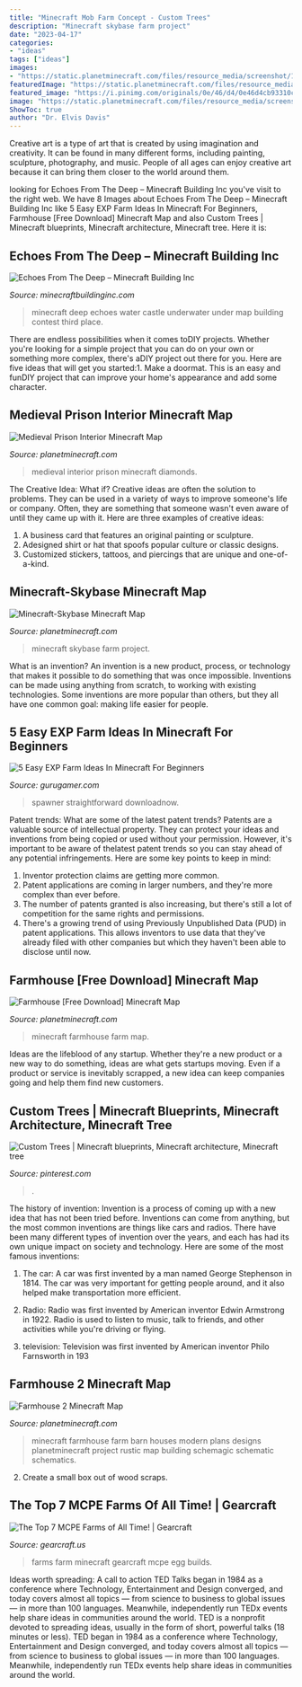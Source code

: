 ```yaml
---
title: "Minecraft Mob Farm Concept - Custom Trees"
description: "Minecraft skybase farm project"
date: "2023-04-17"
categories:
- "ideas"
tags: ["ideas"]
images:
- "https://static.planetminecraft.com/files/resource_media/screenshot/1134/farmhouse2_360523.jpg"
featuredImage: "https://static.planetminecraft.com/files/resource_media/screenshot/1252/2012-12-25_202744_4488986.jpg"
featured_image: "https://i.pinimg.com/originals/0e/46/d4/0e46d4cb93310c30fbd1da09c5a30239.png"
image: "https://static.planetminecraft.com/files/resource_media/screenshot/1252/2012-12-25_202744_4488986.jpg"
ShowToc: true
author: "Dr. Elvis Davis"
---
```



Creative art is a type of art that is created by using imagination and creativity. It can be found in many different forms, including painting, sculpture, photography, and music. People of all ages can enjoy creative art because it can bring them closer to the world around them.

	

		
looking for Echoes From The Deep – Minecraft Building Inc you've visit to the right web. We have 8 Images about Echoes From The Deep – Minecraft Building Inc like 5 Easy EXP Farm Ideas In Minecraft For Beginners, Farmhouse [Free Download] Minecraft Map and also Custom Trees | Minecraft blueprints, Minecraft architecture, Minecraft tree. Here it is:
		
    
## Echoes From The Deep – Minecraft Building Inc

<img loading=lazy src="https://minecraftbuildinginc.com/wp-content/uploads/2015/07/Echoes-from-The-Deep-under-water-castle-minecraft-building-ideas-20.jpg" onerror="this.onerror=null;this.src='https://tse3.mm.bing.net/th?id=OIP.5xEayIGusiRbXg3-qMTS3QHaET&amp;pid=15.1';" alt="Echoes From The Deep – Minecraft Building Inc">

_Source: minecraftbuildinginc.com_

>minecraft deep echoes water castle underwater under map building contest third place. 

	

There are endless possibilities when it comes toDIY projects. Whether you're looking for a simple project that you can do on your own or something more complex, there's aDIY project out there for you. Here are five ideas that will get you started:1. Make a doormat. This is an easy and funDIY project that can improve your home's appearance and add some character.

    
## Medieval Prison Interior Minecraft Map

<img loading=lazy src="https://static.planetminecraft.com/files/resource_media/screenshot/1339/2013-09-27_193848_6451701.jpg" onerror="this.onerror=null;this.src='https://tse3.mm.bing.net/th?id=OIP.KnHVLod4SQ19haOFpTFHNgHaEJ&amp;pid=15.1';" alt="Medieval Prison Interior Minecraft Map">

_Source: planetminecraft.com_

>medieval interior prison minecraft diamonds. 

	

The Creative Idea: What if?
Creative ideas are often the solution to problems. They can be used in a variety of ways to improve someone's life or company. Often, they are something that someone wasn't even aware of until they came up with it. Here are three examples of creative ideas: 
1. A business card that features an original painting or sculpture. 
2. Adesigned shirt or hat that spoofs popular culture or classic designs. 
3. Customized stickers, tattoos, and piercings that are unique and one-of-a-kind.

    
## Minecraft-Skybase Minecraft Map

<img loading=lazy src="https://static.planetminecraft.com/files/resource_media/screenshot/1252/2012-12-25_202744_4488986.jpg" onerror="this.onerror=null;this.src='https://tse4.mm.bing.net/th?id=OIP.xnplBnq7vtmWpYgro0aHjwHaEC&amp;pid=15.1';" alt="Minecraft-Skybase Minecraft Map">

_Source: planetminecraft.com_

>minecraft skybase farm project. 

	

What is an invention?
An invention is a new product, process, or technology that makes it possible to do something that was once impossible. Inventions can be made using anything from scratch, to working with existing technologies. Some inventions are more popular than others, but they all have one common goal: making life easier for people.

    
## 5 Easy EXP Farm Ideas In Minecraft For Beginners

<img loading=lazy src="https://img.gurugamer.com/resize/740x-/2021/04/05/spawner-farm-7f84.jpg" onerror="this.onerror=null;this.src='https://tse1.mm.bing.net/th?id=OIP.87-MKsZgjIB6thOYV0DiYQHaEK&amp;pid=15.1';" alt="5 Easy EXP Farm Ideas In Minecraft For Beginners">

_Source: gurugamer.com_

>spawner straightforward downloadnow. 

	

Patent trends: What are some of the latest patent trends?
Patents are a valuable source of intellectual property. They can protect your ideas and inventions from being copied or used without your permission. However, it's important to be aware of thelatest patent trends so you can stay ahead of any potential infringements. Here are some key points to keep in mind: 
1. Inventor protection claims are getting more common. 
2. Patent applications are coming in larger numbers, and they're more complex than ever before. 
3. The number of patents granted is also increasing, but there's still a lot of competition for the same rights and permissions. 
4. There's a growing trend of using Previously Unpublished Data (PUD) in patent applications. This allows inventors to use data that they've already filed with other companies but which they haven't been able to disclose until now.

    
## Farmhouse [Free Download] Minecraft Map

<img loading=lazy src="https://static.planetminecraft.com/files/image/minecraft/project/2020/719/13414039_l.jpg" onerror="this.onerror=null;this.src='https://tse1.mm.bing.net/th?id=OIP.cAYrGGxDvgOdwUjEHa9luwHaEE&amp;pid=15.1';" alt="Farmhouse [Free Download] Minecraft Map">

_Source: planetminecraft.com_

>minecraft farmhouse farm map. 

	

Ideas are the lifeblood of any startup. Whether they're a new product or a new way to do something, ideas are what gets startups moving. Even if a product or service is inevitably scrapped, a new idea can keep companies going and help them find new customers.

    
## Custom Trees | Minecraft Blueprints, Minecraft Architecture, Minecraft Tree

<img loading=lazy src="https://i.pinimg.com/originals/0e/46/d4/0e46d4cb93310c30fbd1da09c5a30239.png" onerror="this.onerror=null;this.src='https://tse1.mm.bing.net/th?id=OIP.vx0cJa2qf7UnhgnW_ONkIwHaD7&amp;pid=15.1';" alt="Custom Trees | Minecraft blueprints, Minecraft architecture, Minecraft tree">

_Source: pinterest.com_

>. 

	

The history of invention:
Invention is a process of coming up with a new idea that has not been tried before. Inventions can come from anything, but the most common inventions are things like cars and radios. There have been many different types of invention over the years, and each has had its own unique impact on society and technology. Here are some of the most famous inventions:
1) The car: A car was first invented by a man named George Stephenson in 1814. The car was very important for getting people around, and it also helped make transportation more efficient.

2) Radio: Radio was first invented by American inventor Edwin Armstrong in 1922. Radio is used to listen to music, talk to friends, and other activities while you're driving or flying.

3) television: Television was first invented by American inventor Philo Farnsworth in 193
    
## Farmhouse 2 Minecraft Map

<img loading=lazy src="https://static.planetminecraft.com/files/resource_media/screenshot/1134/farmhouse2_360523.jpg" onerror="this.onerror=null;this.src='https://tse2.mm.bing.net/th?id=OIP.2P352q8ionUjd6Z--9tm0QHaFj&amp;pid=15.1';" alt="Farmhouse 2 Minecraft Map">

_Source: planetminecraft.com_

>minecraft farmhouse farm barn houses modern plans designs planetminecraft project rustic map building schemagic schematic schematics. 

	

2. Create a small box out of wood scraps.

    
## The Top 7 MCPE Farms Of All Time! | Gearcraft

<img loading=lazy src="http://gearcraft.us/wp-content/uploads/2016/03/tdnXKJA.jpg" onerror="this.onerror=null;this.src='https://tse2.mm.bing.net/th?id=OIP.wDj4C5HLv8BDlZV7JIl_rAHaE8&amp;pid=15.1';" alt="The Top 7 MCPE Farms of All Time! | Gearcraft">

_Source: gearcraft.us_

>farms farm minecraft gearcraft mcpe egg builds. 

	

Ideas worth spreading: A call to action
TED Talks began in 1984 as a conference where Technology, Entertainment and Design converged, and today covers almost all topics — from science to business to global issues — in more than 100 languages. Meanwhile, independently run TEDx events help share ideas in communities around the world.
TED is a nonprofit devoted to spreading ideas, usually in the form of short, powerful talks (18 minutes or less). TED began in 1984 as a conference where Technology, Entertainment and Design converged, and today covers almost all topics — from science to business to global issues — in more than 100 languages. Meanwhile, independently run TEDx events help share ideas in communities around the world.

